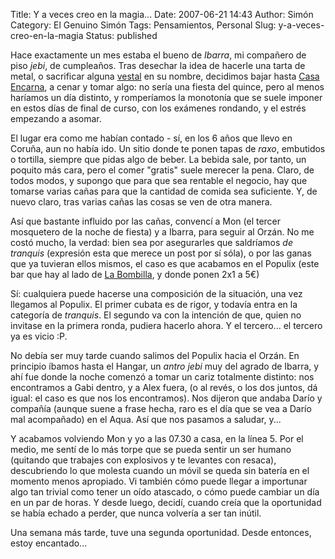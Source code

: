 Title: Y a veces creo en la magia...
Date: 2007-06-21 14:43
Author: Simón
Category: El Genuino Simón
Tags: Pensamientos, Personal
Slug: y-a-veces-creo-en-la-magia
Status: published

Hace exactamente un mes estaba el bueno de *Ibarra*, mi compañero de
piso *jebi*, de cumpleaños. Tras desechar la idea de hacerle una tarta
de metal, o sacrificar alguna
[vestal](http://es.wikipedia.org/wiki/Vestal) en su nombre, decidimos
bajar hasta [Casa
Encarna](http://maps.google.es/maps?f=l&hl=es&q=casa+encarna+&near=coru%C3%B1a&sll=40.396763,-3.713379&sspn=13.879507,29.882813&ie=UTF8&latlng=43346414,-8406349,8098102583861097437&ei=6vF6RuCvNYXw2gLihZ2pBg&cd=1),
a cenar y tomar algo: no sería una fiesta del quince, pero al menos
haríamos un día distinto, y romperíamos la monotonía que se suele
imponer en estos días de final de curso, con los exámenes rondando, y el
estrés empezando a asomar.  

El lugar era como me habían contado - sí, en los 6 años que llevo en
Coruña, aun no había ido. Un sitio donde te ponen tapas de *raxo*,
embutidos o tortilla, siempre que pidas algo de beber. La bebida sale,
por tanto, un poquito más cara, pero el comer "gratis" suele merecer la
pena. Claro, de todos modos, y supongo que para que sea rentable el
negocio, hay que tomarse varias cañas para que la cantidad de comida sea
suficiente. Y, de nuevo claro, tras varias cañas las cosas se ven de
otra manera.

Así que bastante influido por las cañas, convencí a Mon (el tercer
mosquetero de la noche de fiesta) y a Ibarra, para seguir al Orzán. No
me costó mucho, la verdad: bien sea por asegurarles que saldríamos *de
tranquis* (expresión esta que merece un post por sí sóla), o por las
ganas que ya tuvieran ellos mismos, el caso es que acabamos en el
Populix (este bar que hay al lado de [La
Bombilla](http://maps.google.es/maps?f=l&hl=es&q=bombilla&near=coru%C3%B1a&sll=43.895912,-8.187561&sspn=0.821349,1.867676&ie=UTF8&latlng=43370622,-8399642,9993583743165416341&ei=G_R6Rr6jDIew2AK2-r2kBg&cd=1),
y donde ponen 2x1 a 5€)

Sí: cualquiera puede hacerse una composición de la situación, una vez
llegamos al Populix. El primer cubata es de rigor, y todavía entra en la
categoría de *tranquis*. El segundo va con la intención de que, quien no
invitase en la primera ronda, pudiera hacerlo ahora. Y el tercero... el
tercero ya es vicio :P.

No debía ser muy tarde cuando salimos del Populix hacia el Orzán. En
principio íbamos hasta el Hangar, un *antro jebi* muy del agrado de
Ibarra, y ahí fue donde la noche comenzó a tomar un cariz totalmente
distinto: nos encontramos a Gabi dentro, y a Alex fuera, (o al revés, o
los dos juntos, dá igual: el caso es que nos los encontramos). Nos
dijeron que andaba Darío y compañía (aunque suene a frase hecha, raro es
el día que se vea a Darío mal acompañado) en el Aqua. Así que nos
pasamos a saludar, y...

Y acabamos volviendo Mon y yo a las 07.30 a casa, en la línea 5. Por el
medio, me sentí de lo más torpe que se pueda sentir un ser humano
(quitando que trabajes con explosivos y te levantes con resaca),
descubriendo lo que molesta cuando un móvil se queda sin batería en el
momento menos apropiado. Vi también cómo puede llegar a importunar algo
tan trivial como tener un oído atascado, o cómo puede cambiar un día en
un par de horas. Y desde luego, decidí, cuando creía que la oportunidad
se había echado a perder, que nunca volvería a ser tan inútil.

Una semana más tarde, tuve una segunda oportunidad. Desde entonces,
estoy encantado...  
